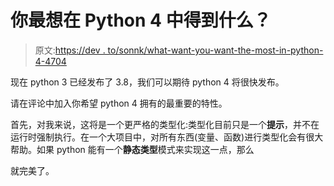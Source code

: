 # 你最想在 Python 4 中得到什么？

> 原文:[https://dev . to/sonnk/what-want-you-want-the-most-in-python-4-4704](https://dev.to/sonnk/what-would-you-want-the-most-in-python-4-4704)

现在 python 3 已经发布了 3.8，我们可以期待 python 4 将很快发布。

请在评论中加入你希望 python 4 拥有的最重要的特性。

首先，对我来说，这将是一个更严格的类型化:类型化目前只是一个**提示**，并不在运行时强制执行。在一个大项目中，对所有东西(变量、函数)进行类型化会有很大帮助。如果 python 能有一个**静态类型**模式来实现这一点，那么

就完美了。